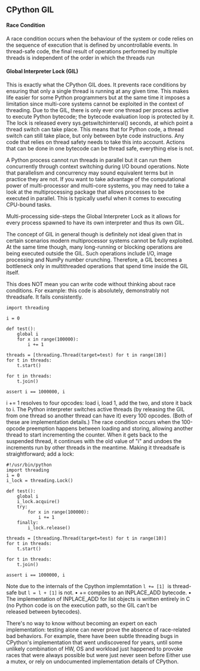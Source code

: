 ## CPython GIL




#### Race Condition
A race condition occurs when the behaviour of the system or code relies on the sequence of execution that is defined by uncontrollable events. In thread-safe code, the final result of operations performed by multiple threads is independent of the order in which the threads run

#### Global Interpreter Lock (GIL)
This is exactly what the CPython GIL does. It prevents race conditions by ensuring that only a single thread is running at any given time. This makes life easier for some Python programmers but at the same time it imposes a limitation since multi-core systems cannot be exploited in the context of threading.
Due to the GIL, there is only ever one thread per process active to execute Python bytecode; the bytecode evaluation loop is protected by it.
The lock is released every sys.getswitchinterval() seconds, at which point a thread switch can take place. This means that for Python code, a thread switch can still take place, but only between byte code instructions. Any code that relies on thread safety needs to take this into account. Actions that can be done in one bytecode can be thread safe, everything else is not.


A Python process cannot run threads in parallel but it can run them concurrently through context switching during I/O bound operations. Note that parallelism and concurrency may sound equivalent terms but in practice they are not.
If you want to take advantage of the computational power of multi-processor and multi-core systems, you may need to take a look at the multiprocessing package that allows processes to be executed in parallel. This is typically useful when it comes to executing CPU-bound tasks.

Multi-processing side-steps the Global Interpreter Lock as it allows for every process spawned to have its own interpreter and thus its own GIL.

The concept of GIL in general though is definitely not ideal given that in certain scenarios modern multiprocessor systems cannot be fully exploited. At the same time though, many long-running or blocking operations are being executed outside the GIL. Such operations include I/O, image processing and NumPy number crunching. Therefore, a GIL becomes a bottleneck only in multithreaded operations that spend time inside the GIL itself.

This does NOT mean you can write code without thinking about race conditions.  For example:
this code is absolutely, demonstrably not threadsafe. It fails consistently.

```
import threading

i = 0

def test():
    global i
    for x in range(100000):
        i += 1

threads = [threading.Thread(target=test) for t in range(10)]
for t in threads:
    t.start()

for t in threads:
    t.join()

assert i == 1000000, i
```

i += 1 resolves to four opcodes: load i, load 1, add the two, and store it back to i. The Python interpreter switches active threads (by releasing the GIL from one thread so another thread can have it) every 100 opcodes. (Both of these are implementation details.) The race condition occurs when the 100-opcode preemption happens between loading and storing, allowing another thread to start incrementing the counter. When it gets back to the suspended thread, it continues with the old value of "i" and undoes the increments run by other threads in the meantime.
Making it threadsafe is straightforward; add a lock:

```
#!/usr/bin/python
import threading
i = 0
i_lock = threading.Lock()

def test():
    global i
    i_lock.acquire()
    try:
        for x in range(100000):
            i += 1
    finally:
        i_lock.release()

threads = [threading.Thread(target=test) for t in range(10)]
for t in threads:
    t.start()

for t in threads:
    t.join()

assert i == 1000000, i
```

Note due to the internals of  the Cpython implemntation ```l += [1]```  is thread-safe but ```l = l + [1]``` is not.
	•	+= compiles to an INPLACE_ADD bytecode.
	•	The implementation of INPLACE_ADD for list objects is written entirely in C (no Python code is on the execution path, so the GIL can't be released between bytecodes).

There's no way to know without becoming an expert on each implementation: testing alone can never prove the absence of race-related bad behaviors. For example, there have been subtle threading bugs in CPython's implementation that went undiscovered for years, until some unlikely combination of HW, OS and workload just happened to provoke races that were always possible but were just never seen before
Either use a mutex, or rely on undocumented implementation details of CPython.
